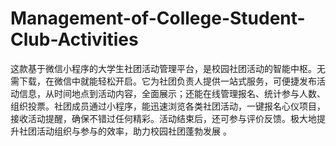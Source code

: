 # Management-of-College-Student-Club-Activities
这款基于微信小程序的大学生社团活动管理平台，是校园社团活动的智能中枢。无需下载，在微信中就能轻松开启。它为社团负责人提供一站式服务，可便捷发布活动信息，从时间地点到活动内容，全面展示；还能在线管理报名、统计参与人数、组织投票。社团成员通过小程序，能迅速浏览各类社团活动，一键报名心仪项目，接收活动提醒，确保不错过任何精彩。活动结束后，还可参与评价反馈。极大地提升社团活动组织与参与的效率，助力校园社团蓬勃发展 。 
